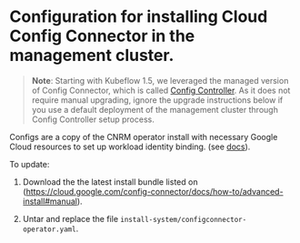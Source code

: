 # Configuration for installing Cloud Config Connector in the management cluster.

> **Note**:
> Starting with Kubeflow 1.5, we leveraged the managed version of Config Connector, which is called [Config Controller](https://cloud.google.com/anthos-config-management/docs/concepts/config-controller-overview). As it does not require manual upgrading, ignore the upgrade instructions below if you use a default deployment of the management cluster through Config Controller setup process.

Configs are a copy of the CNRM operator install with necessary Google Cloud resources to set up workload identity binding. (see [docs](https://cloud.google.com/config-connector/docs/how-to/advanced-install#manual)).

To update:

1. Download the the latest install bundle listed on (https://cloud.google.com/config-connector/docs/how-to/advanced-install#manual).

1. Untar and replace the file `install-system/configconnector-operator.yaml`.
